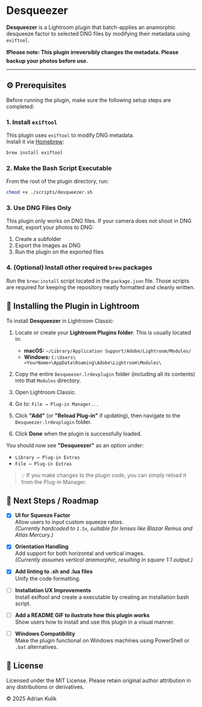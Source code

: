 # Desqueezer

**Desqueezer** is a Lightroom plugin that batch-applies an anamorphic desqueeze factor to selected DNG files by modifying their metadata using `exiftool`.

**❗Please note: This plugin irreversibly changes the metadata. Please backup your photos before use.**

---

## ⚙️ Prerequisites

Before running the plugin, make sure the following setup steps are completed:

### 1. Install `exiftool`

This plugin uses `exiftool` to modify DNG metadata.  
Install it via [Homebrew](https://formulae.brew.sh/formula/exiftool):

```bash
brew install exiftool
```

### 2. Make the Bash Script Executable

From the root of the plugin directory, run:

```bash
chmod +x ./scripts/desqueezer.sh
```

### 3. Use DNG Files Only

This plugin only works on DNG files.
If your camera does not shoot in DNG format, export your photos to DNG:

1. Create a subfolder
2. Export the images as DNG
3. Run the plugin on the exported files

### 4. (Optional) Install other required `brew` packages

Run the `brew:install` script located in the `package.json` file. Those scripts are required for keeping the repository neatly formatted and cleanly written.

## 🧩 Installing the Plugin in Lightroom

To install **Desqueezer** in Lightroom Classic:

1. Locate or create your **Lightroom Plugins folder**. This is usually located in:
   - **macOS:** `~/Library/Application Support/Adobe/Lightroom/Modules/`
   - **Windows:** `C:\Users\<YourName>\AppData\Roaming\Adobe\Lightroom\Modules\`
2. Copy the entire `Desqueezer.lrdevplugin` folder (including all its contents) into that `Modules` directory.
3. Open Lightroom Classic.
4. Go to: `File → Plug-in Manager...`
5. Click **"Add"** (or **"Reload Plug-in"** if updating), then navigate to the `Desqueezer.lrdevplugin` folder.

6. Click **Done** when the plugin is successfully loaded.

You should now see **"Desqueezer"** as an option under:

- `Library → Plug-in Extras`
- `File → Plug-in Extras`

> 💡 If you make changes to the plugin code, you can simply reload it from the Plug-in Manager.

## 🚧 Next Steps / Roadmap

- [x] **UI for Squeeze Factor**  
       Allow users to input custom squeeze ratios.  
       _(Currently hardcoded to `1.5x`, suitable for lenses like Blazar Remus and Atlas Mercury.)_

- [x] **Orientation Handling**  
       Add support for both horizontal and vertical images.  
       _(Currently assumes vertical anamorphic, resulting in square 1:1 output.)_

- [x] **Add linting to .sh and .lua files**  
       Unify the code formatting.

- [ ] **Installation UX Improvements**  
       Install exiftool and create a executable by creating an installation bash script.

- [ ] **Add a README GIF to ilustrate how this plugin works**  
       Show users how to install and use this plugin in a visual manner.

- [ ] **Windows Compatibility**  
       Make the plugin functional on Windows machines using PowerShell or `.bat` alternatives.

## 📄 License

Licensed under the MIT License.
Please retain original author attribution in any distributions or derivatives.

© 2025 Adrian Kulik
